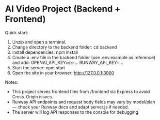 AI Video Project (Backend + Frontend)
====================================

Quick start:
1. Unzip and open a terminal.
2. Change directory to the backend folder:
   cd backend
3. Install dependencies:
   npm install
4. Create a .env file in the backend folder (use .env.example as reference) and add:
   OPENAI_API_KEY=sk-...
   RUNWAY_API_KEY=...
5. Start the server:
   npm start
6. Open the site in your browser:
   http://127.0.0.1:3000

Notes:
- This project serves frontend files from /frontend via Express to avoid Cross-Origin issues.
- Runway API endpoints and request body fields may vary by model/plan — check your Runway docs and adapt server.js if needed.
- The server will log API responses to the console for debugging.
